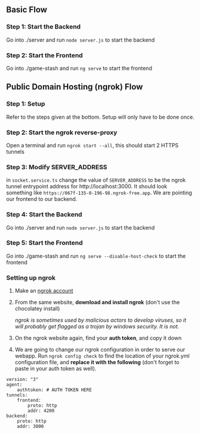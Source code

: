 
## Basic Flow
### Step 1: Start the Backend
Go into ./server and run `node server.js` to start the backend

### Step 2: Start the Frontend
Go into ./game-stash and run `ng serve` to start the frontend

## Public Domain Hosting (ngrok) Flow
### Step 1: Setup 
Refer to the steps given at the bottom. Setup will only have to be done once.

### Step 2: Start the ngrok reverse-proxy
Open a terminal and run `ngrok start --all`, this should start 2 HTTPS tunnels

### Step 3: Modify SERVER_ADDRESS
in `socket.service.ts` change the value of `SERVER_ADDRESS` to be the ngrok tunnel entrypoint address for http://localhost:3000. It should look something like `https://067f-135-0-196-98.ngrok-free.app`. We are pointing our frontend to our backend.

### Step 4: Start the Backend
Go into ./server and run `node server.js` to start the backend

### Step 5: Start the Frontend
Go into ./game-stash and run `ng serve --disable-host-check` to start the frontend

### Setting up ngrok

1. Make an [ngrok account](https://ngrok.com/)

2. From the same website, **download and install ngrok** (don't use the chocolatey install)

	*ngrok is sometimes used by malicious actors to develop viruses, so it will probably get flagged as a trojan by windows security. It is not.*

3. On the ngrok website again, find your **auth token**, and copy it down

4. We are going to change our ngrok configuration in order to serve our webapp. Run `ngrok config check` to find the location of your ngrok.yml configuration file, and **replace it with the following** (don't forget to paste in your auth token as well).

```
version: "3"
agent:
	authtoken: # AUTH TOKEN HERE
tunnels:
	frontend:
		proto: http
		addr: 4200
backend:
	proto: http
	addr: 3000
```
